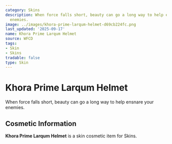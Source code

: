 ```yaml
---
category: Skins
description: When force falls short, beauty can go a long way to help ensnare your
  enemies.
image: ../images/khora-prime-larqum-helmet-d69cb224fc.png
last_updated: '2025-09-17'
name: Khora Prime Larqum Helmet
source: WFCD
tags:
- Skin
- Skins
tradable: false
type: Skin
---
```


# Khora Prime Larqum Helmet

When force falls short, beauty can go a long way to help ensnare your enemies.

## Cosmetic Information

**Khora Prime Larqum Helmet** is a skin cosmetic item for Skins.

